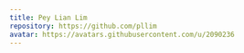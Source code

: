 ```yaml
---
title: Pey Lian Lim
repository: https://github.com/pllim
avatar: https://avatars.githubusercontent.com/u/2090236
---
```

